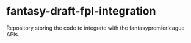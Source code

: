 fantasy-draft-fpl-integration
=============================

Repository storing the code to integrate with the fantasypremierleague APIs.
